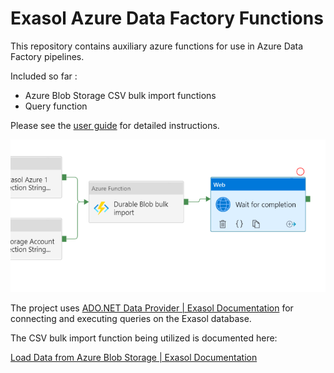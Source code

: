 # Exasol Azure Data Factory Functions

This repository contains auxiliary azure functions for use in Azure Data Factory pipelines.

Included so far :

- Azure Blob Storage CSV bulk import functions
- Query function

Please see the [user guide](doc/user_guide.md) for detailed instructions.

![](./img/2021-08-06-09-24-16-image.png)

The project uses [ADO.NET Data Provider | Exasol Documentation](https://docs.exasol.com/connect_exasol/drivers/ado_net.htm) for connecting and executing queries on the Exasol database.

The CSV bulk import function being utilized is documented here:

[Load Data from Azure&#160;Blob Storage | Exasol Documentation](https://docs.exasol.com/loading_data/load_data_azure_blob.htm)
